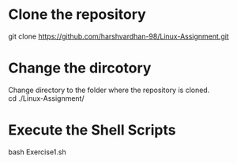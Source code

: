 # Clone the repository
git clone https://github.com/harshvardhan-98/Linux-Assignment.git

# Change the dircotory 
Change directory to the folder where the repository is cloned. </br>
cd ./Linux-Assignment/

# Execute the Shell Scripts
bash Exercise1.sh


